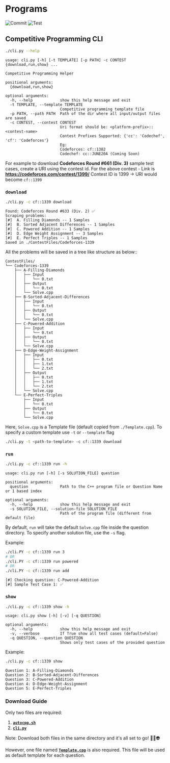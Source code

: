 # Programs

![Commit](https://github.com/adityaa30/cp-cli/workflows/Check%20Commit/badge.svg)
![Test](https://github.com/adityaa30/cp-cli/workflows/Test/badge.svg)

## Competitive Programming CLI

```bash
./cli.py --help
```

```text
usage: cli.py [-h] [-t TEMPLATE] [-p PATH] -c CONTEST {download,run,show} ...

Competitive Programming Helper

positional arguments:
  {download,run,show}

optional arguments:
  -h, --help            show this help message and exit
  -t TEMPLATE, --template TEMPLATE
                        Competitive programming template file
  -p PATH, --path PATH  Path of the dir where all input/output files are saved
  -c CONTEST, --contest CONTEST
                        Uri format should be: <platform-prefix>::<contest-name> 
                        Contest Prefixes Supported: {'cc': 'Codechef', 'cf': 'Codeforces'}
                        Eg: 
                        Codeforces: cf::1382 
                        Codechef: cc::JUNE20A (Coming Soon)
```


For example to download **Codeforces Round #661 (Div. 3)** sample test cases, create a URI using the contest id. 
For the above contest - Link is **https://codeforces.com/contest/1399/**
Contest ID is 1399 -> URI would become `cf::1399`

### `download`

```bash
./cli.py -c cf::1339 download
```

```text
Found: Codeforces Round #633 (Div. 2) ✅
Scraping problems:
[#]  A. Filling Diamonds -- 1 Samples
[#]  B. Sorted Adjacent Differences -- 1 Samples
[#]  C. Powered Addition -- 1 Samples
[#]  D. Edge Weight Assignment -- 3 Samples
[#]  E. Perfect Triples -- 1 Samples
Saved in ./ContestFiles/Codeforces-1339
```

All the problems will be saved in a tree like structure as below::

```text
ContestFiles/
└── Codeforces-1339
    ├── A-Filling-Diamonds
    │   ├── Input
    │   │   └── 0.txt
    │   ├── Output
    │   │   └── 0.txt
    │   └── Solve.cpp
    ├── B-Sorted-Adjacent-Differences
    │   ├── Input
    │   │   └── 0.txt
    │   ├── Output
    │   │   └── 0.txt
    │   └── Solve.cpp
    ├── C-Powered-Addition
    │   ├── Input
    │   │   └── 0.txt
    │   ├── Output
    │   │   └── 0.txt
    │   └── Solve.cpp
    ├── D-Edge-Weight-Assignment
    │   ├── Input
    │   │   ├── 0.txt
    │   │   ├── 1.txt
    │   │   └── 2.txt
    │   ├── Output
    │   │   ├── 0.txt
    │   │   ├── 1.txt
    │   │   └── 2.txt
    │   └── Solve.cpp
    └── E-Perfect-Triples
        ├── Input
        │   └── 0.txt
        ├── Output
        │   └── 0.txt
        └── Solve.cpp
```

Here, `Solve.cpp` is a Template file (default copied from `./Template.cpp`). To specify a custom template use `-t` or `--template` flag

```bash
./cli.py -t <path-to-template> -c cf::1339 download
```

### `run`

```bash
./cli.py -c cf::1339 run -h
```

```text
usage: cli.py run [-h] [-s SOLUTION_FILE] question

positional arguments:
  question              Path to the C++ program file or Question Name or 1 based index

optional arguments:
  -h, --help            show this help message and exit
  -s SOLUTION_FILE, --solution-file SOLUTION_FILE
                        Path of the program file (different from default file)
```

By default, `run` will take the default `Solve.cpp` file inside the question directory. To specify another solution file, use the `-s` flag.

Example:

```bash
./cli.PY -c cf::1339 run 3
# OR
./cli.PY -c cf::1339 run powered
# OR
./cli.PY -c cf::1339 run add
```

```text
[#] Checking question: C-Powered-Addition
[#] Sample Test Case 1: ✅
```

### `show`

```bash
./cli.py -c cf::1339 show -h
```

```text
usage: cli.py show [-h] [-v] [-q QUESTION]

optional arguments:
  -h, --help            show this help message and exit
  -v, --verbose         If True show all test cases (default=False)
  -q QUESTION, --question QUESTION
                        Shows only test cases of the provided question
```

Example:

```bash
./cli.py -c cf::1339 show
```

```text
Question 1: A-Filling-Diamonds
Question 2: B-Sorted-Adjacent-Differences
Question 3: C-Powered-Addition
Question 4: D-Edge-Weight-Assignment
Question 5: E-Perfect-Triples
```

### Download Guide

Only two files are required:

1. [**`autocpp.sh`**](https://raw.githubusercontent.com/adityaa30/cp-cli/master/autocpp.sh)
2. [**`cli.py`**](https://raw.githubusercontent.com/adityaa30/cp-cli/master/cli.py)

Note: Download both files in the same directory and it's all set to go! 🤖👾👽

However, one file named [**`Template.cpp`**](https://raw.githubusercontent.com/adityaa30/cp-cli/master/Template.cpp) is also required. This file will be used as default template for each question.
